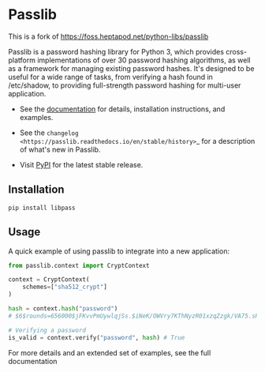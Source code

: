 # Passlib

This is a fork of https://foss.heptapod.net/python-libs/passlib

Passlib is a password hashing library for Python 3, which provides
cross-platform implementations of over 30 password hashing algorithms, as well
as a framework for managing existing password hashes. It's designed to be useful
for a wide range of tasks, from verifying a hash found in /etc/shadow, to
providing full-strength password hashing for multi-user application.

- See the [documentation](<https://passlib.readthedocs.io>) 
  for details, installation instructions, and examples.

- See the `changelog <https://passlib.readthedocs.io/en/stable/history>`_
  for a description of what's new in Passlib.

- Visit [PyPI](https://passlib.readthedocs.io/en/stable/history) for the latest stable release.



## Installation
```shell
pip install libpass
```

## Usage
A quick example of using passlib to integrate into a new application:
```python
from passlib.context import CryptContext

context = CryptContext(
    schemes=["sha512_crypt"]
)

hash = context.hash("password")
# $6$rounds=656000$jFKvvPmUywlqjSs.$iNeK/OWVry7KThNyzR01xzqZzgk/VA75.sR4yXXblsPAoEugtdO3zn/O4VEG3Izp8l5.//lMGpuRCOqvKknHo1

# Verifying a password
is_valid = context.verify("password", hash) # True

```
For more details and an extended set of examples, see the full documentation
